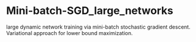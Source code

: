 # Mini-batch-SGD_large_networks
large dynamic network training via mini-batch stochastic gradient descent. Variational approach for lower bound maximization. 
